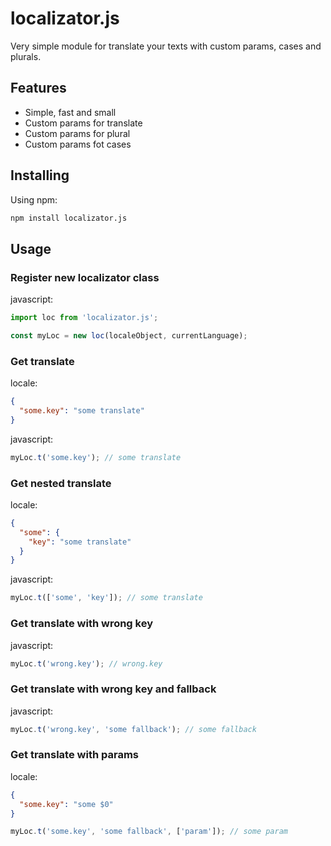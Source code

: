 # localizator.js

Very simple module for translate your texts with custom params, cases and plurals.

## Features

- Simple, fast and small
- Custom params for translate
- Custom params for plural
- Custom params fot cases

## Installing

Using npm:

```bash
npm install localizator.js
```

## Usage

### Register new localizator class

javascript:

```js
import loc from 'localizator.js';

const myLoc = new loc(localeObject, currentLanguage);
```

### Get translate

locale:

```json
{
  "some.key": "some translate"
}
```

javascript:

```js
myLoc.t('some.key'); // some translate
```

### Get nested translate

locale:

```json
{
  "some": {
    "key": "some translate"
  }
}
```

javascript:

```js
myLoc.t(['some', 'key']); // some translate
```

### Get translate with wrong key

javascript:

```js
myLoc.t('wrong.key'); // wrong.key
```

### Get translate with wrong key and fallback

javascript:

```js
myLoc.t('wrong.key', 'some fallback'); // some fallback
```

### Get translate with params

locale:

```json
{
  "some.key": "some $0"
}
```

```js
myLoc.t('some.key', 'some fallback', ['param']); // some param
```

